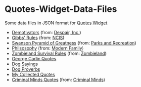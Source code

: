 # Quotes-Widget-Data-Files
Some data files in JSON format for [Quotes Widget](https://play.google.com/store/apps/details?id=com.ashwin.apps.android.quoteswidget)

- <a href="demotivators.json" download>Demotivators</a> (from: [Despair, Inc.](http://www.despair.com/))
- <a href="https://raw.githubusercontent.com/trailjeep/Quotes-Widget-Data-Files/master/gibbs-rules.json" download>Gibbs' Rules</a> (from: [NCIS](https://www.imdb.com/title/tt0364845/))
- <a href="swanson-pyramid-of-greatness.json" download>Swanson Pyramid of Greatness</a> (from: [Parks and Recreation](https://www.imdb.com/title/tt1266020/))
- <a href="philsosophy.json" download>Philsosophy</a> (from: [Modern Family](https://www.imdb.com/title/tt1442437/))
- <a href="zombieland-survival-rules.json" download>Zombieland Survival Rules</a> (from: [Zombieland](https://www.imdb.com/title/tt1156398/))
- <a href="george-carlin.json" download>George Carlin Quotes</a>
- <a href="dog-sayings.json" download>Dog Sayings</a>
- <a href="dog-proverbs.json" download>Dog Proverbs</a>
- <a href="my-collected-quotes.json" download>My Collected Quotes</a>
- <a href="criminal-minds.json" download>Criminal Minds Quotes</a> (from: [Criminal Minds](https://www.imdb.com/title/tt0452046/))
